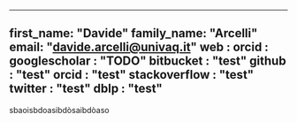 -----
first_name: "Davide"
family_name: "Arcelli"
email: "davide.arcelli@univaq.it"
web              : 
orcid            :
googlescholar    : "TODO"
bitbucket        : "test"
github           : "test"
orcid            : "test"
stackoverflow    : "test"
twitter          : "test"
dblp             : "test"
----

sbaoisbdoasibdòsaibdòaso
